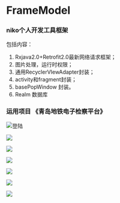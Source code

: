 # FrameModel
### niko个人开发工具框架 
包括内容：
1. Rxjava2.0+Retrofit2.0最新网络请求框架；
2. 图片处理，运行时权限；
3. 通用RecyclerVIewAdapter封装；
4. activity和fragment封装；
5. basePopWindow 封装。
6. Realm 数据库

### 运用项目 《青岛地铁电子检察平台》

![登陆](https://github.com/NikoSoftware/FrameModel/raw/master/image/Screenshot_2017-08-10-15-25-20-162_com.westarsoft.png)  

![](https://github.com/NikoSoftware/FrameModel/raw/master/image/Screenshot_2017-08-10-15-26-57-053_com.westarsoft.png)

![](https://github.com/NikoSoftware/FrameModel/raw/master/image/Screenshot_2017-08-10-15-27-02-736_com.westarsoft.png)

![](https://github.com/NikoSoftware/FrameModel/raw/master/image/Screenshot_2017-08-15-20-04-35-533_com.westarsoft.png)

![](https://github.com/NikoSoftware/FrameModel/raw/master/image/Screenshot_2017-08-15-20-04-42-274_com.westarsoft.png)

![](https://github.com/NikoSoftware/FrameModel/raw/master/image/Screenshot_2017-08-15-20-04-49-041_com.westarsoft.png)

![](https://github.com/NikoSoftware/FrameModel/raw/master/image/Screenshot_2017-08-21-09-37-09-607_com.westarsoft.png)